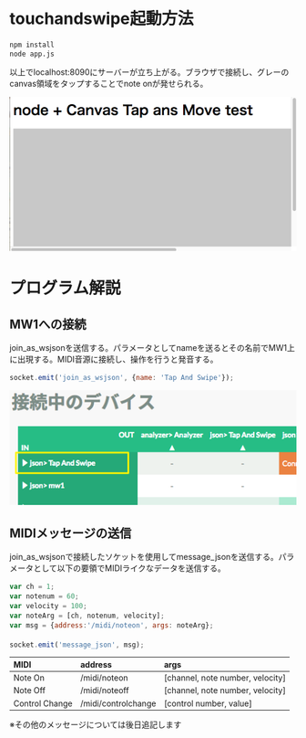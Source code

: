 # touchandswipe起動方法

```
npm install
node app.js
```

以上でlocalhost:8090にサーバーが立ち上がる。ブラウザで接続し、グレーのcanvas領域をタップすることでnote onが発せられる。

![接続画面](./img/page.png)

# プログラム解説

## MW1への接続

join_as_wsjsonを送信する。パラメータとしてnameを送るとその名前でMW1上に出現する。MIDI音源に接続し、操作を行うと発音する。

```js
socket.emit('join_as_wsjson', {name: 'Tap And Swipe'});
```

![接続画面](./img/mw1.png)

## MIDIメッセージの送信

join_as_wsjsonで接続したソケットを使用してmessage_jsonを送信する。パラメータとして以下の要領でMIDIライクなデータを送信する。

```js
var ch = 1;
var notenum = 60;
var velocity = 100;
var noteArg = [ch, notenum, velocity];
var msg = {address:'/midi/noteon', args: noteArg};

socket.emit('message_json', msg);
```

| MIDI | address | args |
|:-----------|:------------|:------------|
| Note On      | /midi/noteon | [channel, note number, velocity]     |
| Note Off    | /midi/noteoff | [channel, note number, velocity] |
| Control Change  | /midi/controlchange | [control number, value] |

※その他のメッセージについては後日追記します
